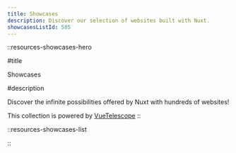 ```yaml
---
title: Showcases
description: Discover our selection of websites built with Nuxt.
showcasesListId: 505
---
```


::resources-showcases-hero

#title

Showcases

#description

Discover the infinite possibilities offered by Nuxt with hundreds of websites!

This collection is powered by [VueTelescope](https://vuetelescope.com/)
::

::resources-showcases-list

::

